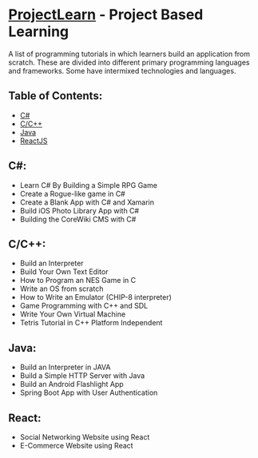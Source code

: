 # [ProjectLearn](https://projectlearn.netlify.com/) - Project Based Learning

A list of programming tutorials in which learners build an application from scratch. These are divided into different primary programming languages and frameworks. Some have intermixed technologies and languages.

## Table of Contents:
- [C#](#c)
- [C/C++](#cc)
- [Java](#java)
- [ReactJS](#react)

## C#:
- Learn C# By Building a Simple RPG Game
- Create a Rogue-like game in C#
- Create a Blank App with C# and Xamarin
- Build iOS Photo Library App with C#
- Building the CoreWiki CMS with C#

## C/C++:
- Build an Interpreter
- Build Your Own Text Editor
- How to Program an NES Game in C
- Write an OS from scratch
- How to Write an Emulator (CHIP-8 interpreter)
- Game Programming with C++ and SDL
- Write Your Own Virtual Machine
- Tetris Tutorial in C++ Platform Independent

## Java:
- Build an Interpreter in JAVA
- Build a Simple HTTP Server with Java
- Build an Android Flashlight App
- Spring Boot App with User Authentication

## React:
- Social Networking Website using React
- E-Commerce Website using React





